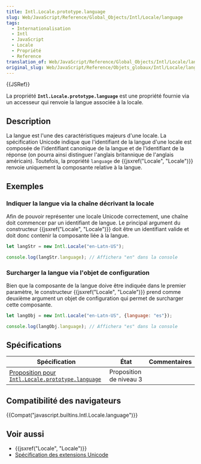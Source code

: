 ```yaml
---
title: Intl.Locale.prototype.language
slug: Web/JavaScript/Reference/Global_Objects/Intl/Locale/language
tags:
  - Internationalisation
  - Intl
  - JavaScript
  - Locale
  - Propriété
  - Reference
translation_of: Web/JavaScript/Reference/Global_Objects/Intl/Locale/language
original_slug: Web/JavaScript/Reference/Objets_globaux/Intl/Locale/language
---
```

{{JSRef}}

La propriété **`Intl.Locale.prototype.language`** est une propriété fournie via un accesseur qui renvoie la langue associée à la locale.

## Description

La langue est l'une des caractéristiques majeurs d'une locale. La spécification Unicode indique que l'identifiant de la langue d'une locale est composée de l'identifiant canonique de la langue et de l'identifiant de la réponse (on pourra ainsi distinguer l'anglais britannique de l'anglais américain). Toutefois, la propriété `language` de {{jsxref("Locale", "Locale")}} renvoie uniquement la composante relative à la langue.

## Exemples

### Indiquer la langue via la chaîne décrivant la locale

Afin de pouvoir représenter une locale Unicode correctement, une chaîne doit commencer par un identifiant de langue. Le principal argument du constructeur {{jsxref("Locale", "Locale")}} doit être un identifiant valide et doit donc contenir la composante liée à la langue.

```js
let langStr = new Intl.Locale("en-Latn-US");

console.log(langStr.language); // Affichera "en" dans la console
```

### Surcharger la langue via l'objet de configuration

Bien que la composante de la langue doive être indiquée dans le premier paramètre, le constructeur {{jsxref("Locale", "Locale")}} prend comme deuxième argument un objet de configuration qui permet de surcharger cette composante.

```js
let langObj = new Intl.Locale("en-Latn-US", {language: "es"});

console.log(langObj.language); // Affichera "es" dans la console
```

## Spécifications

| Spécification                                                                                                                        | État                    | Commentaires |
| ------------------------------------------------------------------------------------------------------------------------------------ | ----------------------- | ------------ |
| [Proposition pour `Intl.Locale.prototype.language`](https://tc39.github.io/proposal-intl-locale/#sec-Intl.Locale.prototype.language) | Proposition de niveau 3 |              |

## Compatibilité des navigateurs

{{Compat("javascript.builtins.Intl.Locale.language")}}

## Voir aussi

- {{jsxref("Locale", "Locale")}}
- [Spécification des extensions Unicode](https://www.unicode.org/reports/tr35/#unicode_language_subtag_validity)
